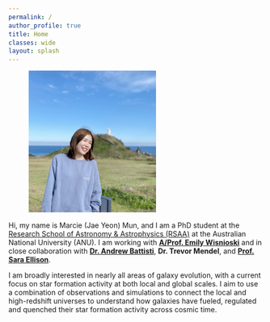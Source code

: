 ```yaml
---
permalink: /
author_profile: true
title: Home
classes: wide
layout: splash
---
```


<figure style="width: 50%" class="align-right">
  <a href="/assets/images/profile.jpeg" title="Home Photo" alt="Home Photo">
  <img src="/assets/images/profile.jpeg" alt=""></a>
</figure>

Hi, my name is Marcie (Jae Yeon) Mun, and I am a PhD student at the [Research School of Astronomy & Astrophysics (RSAA)](https://rsaa.anu.edu.au/) at the Australian National University (ANU). I am working with [**A/Prof. Emily Wisnioski**](https://wisnioski.github.io/) and in close collaboration with [**Dr. Andrew Battisti**](https://sites.google.com/view/ajbattisti/home), **Dr. Trevor Mendel**, and [**Prof. Sara Ellison**](https://www.astro.uvic.ca/~sara/).

I am broadly interested in nearly all areas of galaxy evolution, with a current focus on star formation activity at both local and global scales. I aim to use a combination of observations and simulations to connect the local and high-redshift universes to understand how galaxies have fueled, regulated and quenched their star formation activity across cosmic time. 
